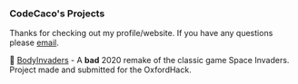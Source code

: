 ### CodeCaco's Projects

Thanks for checking out my profile/website. If you have any questions please [email](mailto:cacoleitao@gmailcom).

🦠 [BodyInvaders](https://codecaco.github.io/bodyinvaders) - A **bad** 2020 remake of the classic game Space Invaders. Project made and submitted for the                   OxfordHack.
